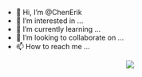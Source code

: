 - 👋 Hi, I’m @ChenErik
- 👀 I’m interested in ...
- 🌱 I’m currently learning ...
- 💞️ I’m looking to collaborate on ...
- 📫 How to reach me ...

<!---
ChenErik/ChenErik is a ✨ special ✨ repository because its `README.md` (this file) appears on your GitHub profile.
You can click the Preview link to take a look at your changes.
--->
<div align="center">
  <img  src="https://github-readme-streak-stats.herokuapp.com?user=ChenErik&theme=onedark&date_format=M%20j%5B%2C%20Y%5D" />
</div>
